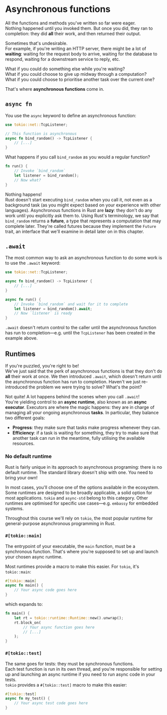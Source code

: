 # Asynchronous functions

All the functions and methods you've written so far were eager.\
Nothing happened until you invoked them. But once you did, they ran to
completion: they did **all** their work, and then returned their output.

Sometimes that's undesirable.\
For example, if you're writing an HTTP server, there might be a lot of
**waiting**: waiting for the request body to arrive, waiting for the
database to respond, waiting for a downstream service to reply, etc.

What if you could do something else while you're waiting?\
What if you could choose to give up midway through a computation?\
What if you could choose to prioritise another task over the current one?

That's where **asynchronous functions** come in.

## `async fn`

You use the `async` keyword to define an asynchronous function:

```rust
use tokio::net::TcpListener;

// This function is asynchronous
async fn bind_random() -> TcpListener {
    // [...]
}
```

What happens if you call `bind_random` as you would a regular function?

```rust
fn run() {
    // Invoke `bind_random`
    let listener = bind_random();
    // Now what?
}
```

Nothing happens!\
Rust doesn't start executing `bind_random` when you call it,
not even as a background task (as you might expect based on your experience
with other languages).
Asynchronous functions in Rust are **lazy**: they don't do any work until you
explicitly ask them to.
Using Rust's terminology, we say that `bind_random` returns a **future**, a type
that represents a computation that may complete later. They're called futures
because they implement the `Future` trait, an interface that we'll examine in
detail later on in this chapter.

## `.await`

The most common way to ask an asynchronous function to do some work is to use
the `.await` keyword:

```rust
use tokio::net::TcpListener;

async fn bind_random() -> TcpListener {
    // [...]
}

async fn run() {
    // Invoke `bind_random` and wait for it to complete
    let listener = bind_random().await;
    // Now `listener` is ready
}
```

`.await` doesn't return control to the caller until the asynchronous function
has run to completion—e.g. until the `TcpListener` has been created in the example above.

## Runtimes

If you're puzzled, you're right to be!\
We've just said that the perk of asynchronous functions
is that they don't do **all** their work at once. We then introduced `.await`, which
doesn't return until the asynchronous function has run to completion. Haven't we
just re-introduced the problem we were trying to solve? What's the point?

Not quite! A lot happens behind the scenes when you call `.await`!\
You're yielding control to an **async runtime**, also known as an **async executor**.
Executors are where the magic happens: they are in charge of managing all your
ongoing asynchronous **tasks**. In particular, they balance two different goals:

- **Progress**: they make sure that tasks make progress whenever they can.
- **Efficiency**: if a task is waiting for something, they try to make sure that
  another task can run in the meantime, fully utilising the available resources.

### No default runtime

Rust is fairly unique in its approach to asynchronous programing: there is
no default runtime. The standard library doesn't ship with one. You need to
bring your own!

In most cases, you'll choose one of the options available in the ecosystem.
Some runtimes are designed to be broadly applicable, a solid option for most applications.
`tokio` and `async-std` belong to this category. Other runtimes are optimised for
specific use cases—e.g. `embassy` for embedded systems.

Throughout this course we'll rely on `tokio`, the most popular runtime for general-purpose
asynchronous programming in Rust.

### `#[tokio::main]`

The entrypoint of your executable, the `main` function, must be a synchronous function.
That's where you're supposed to set up and launch your chosen async runtime.

Most runtimes provide a macro to make this easier. For `tokio`, it's `tokio::main`:

```rust
#[tokio::main]
async fn main() {
    // Your async code goes here
}
```

which expands to:

```rust
fn main() {
    let rt = tokio::runtime::Runtime::new().unwrap();
    rt.block_on(
        // Your async function goes here
        // [...]
    );
}
```

### `#[tokio::test]`

The same goes for tests: they must be synchronous functions.\
Each test function is run in its own thread, and you're responsible for
setting up and launching an async runtime if you need to run async code
in your tests.\
`tokio` provides a `#[tokio::test]` macro to make this easier:

```rust
#[tokio::test]
async fn my_test() {
    // Your async test code goes here
}
```
